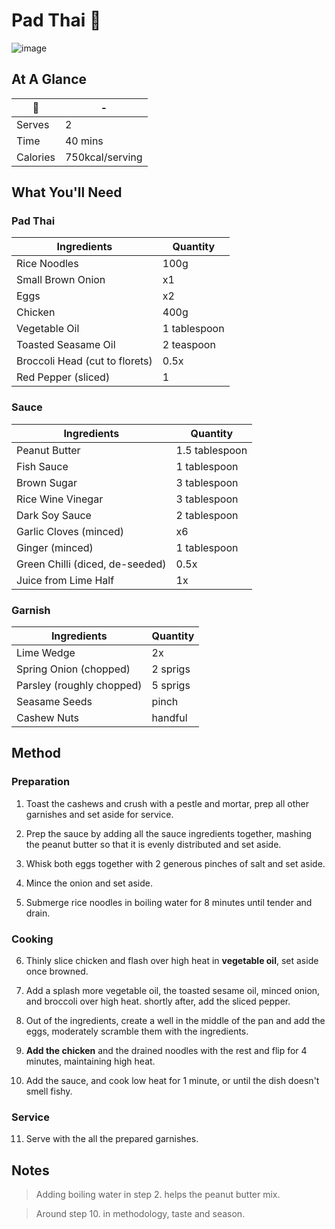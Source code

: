 # Pad Thai 🥦

![image](https://drive.google.com/uc?export=view&id=1R7mX1ylKLCTEiqDhb3xf_Y104oVDR3ow)

[//]: # (when adding google drive link, just replace the aset id, don't change anything else about the above link otherwise the image will not display)

## At A Glance

🥦 | -
-- | --
Serves | 2
Time | 40 mins
Calories | 750kcal/serving

## What You'll Need

### **Pad Thai**

Ingredients | Quantity
-- | --
Rice Noodles | 100g
Small Brown Onion | x1
Eggs | x2
Chicken | 400g
Vegetable Oil | 1 tablespoon
Toasted Seasame Oil | 2 teaspoon
Broccoli Head (cut to florets) | 0.5x
Red Pepper (sliced) | 1

### **Sauce**

Ingredients | Quantity
-- | --
Peanut Butter | 1.5 tablespoon
Fish Sauce | 1 tablespoon
Brown Sugar | 3 tablespoon
Rice Wine Vinegar | 3 tablespoon
Dark Soy Sauce | 2 tablespoon
Garlic Cloves (minced) | x6
Ginger (minced) | 1 tablespoon
Green Chilli (diced, de-seeded) | 0.5x
Juice from Lime Half | 1x

### **Garnish**

Ingredients | Quantity
-- | --
Lime Wedge | 2x
Spring Onion (chopped) | 2 sprigs
Parsley (roughly chopped) | 5 sprigs
Seasame Seeds | pinch
Cashew Nuts | handful

## Method

### **Preparation**

1. Toast the cashews and crush with a pestle and mortar, prep all other garnishes and set aside for service.

2. Prep the sauce by adding all the sauce ingredients together, mashing the peanut butter so that it is evenly distributed and set aside.

3. Whisk both eggs together with 2 generous pinches of salt and set aside.

4. Mince the onion and set aside.

5. Submerge rice noodles in boiling water for 8 minutes until tender and drain.

### **Cooking**

6. Thinly slice chicken and flash over high heat in **vegetable oil**, set aside once browned.

7. Add a splash more vegetable oil, the toasted sesame oil, minced onion, and broccoli over high heat. shortly after, add the sliced pepper. 

8. Out of the ingredients, create a well in the middle of the pan and add the eggs, moderately scramble them with the ingredients.

9. **Add the chicken** and the drained noodles with the rest and flip for 4 minutes, maintaining high heat.

10. Add the sauce, and cook low heat for 1 minute, or until the dish doesn't smell fishy.

### **Service**

11. Serve with the all the prepared garnishes.

## Notes

> Adding boiling water in step 2. helps the peanut butter mix.

> Around step 10. in methodology, taste and season.
